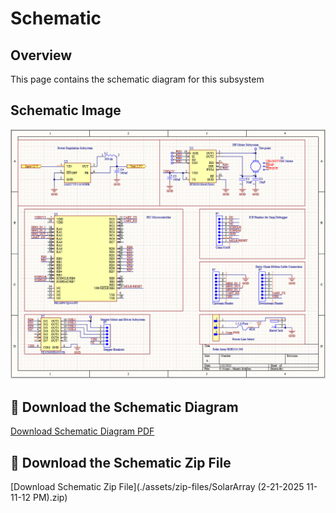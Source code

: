 # Schematic
## Overview
This page contains the schematic diagram for this subsystem



## Schematic Image
 ![Image:Schematic](./assets/images/image.png)

## 📁 Download the Schematic Diagram  
[Download Schematic Diagram PDF](./assets/documents/314SchematicDesign.pdf)

## 📁 Download the Schematic Zip File  
[Download Schematic Zip File](./assets/zip-files/SolarArray (2-21-2025 11-11-12 PM).zip)